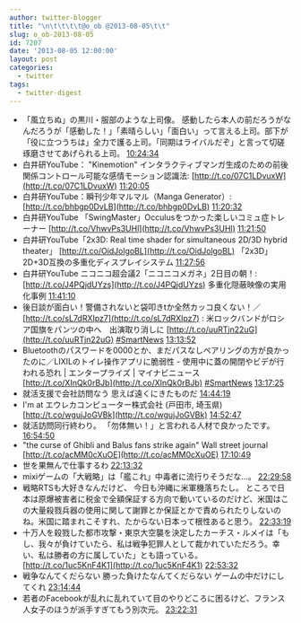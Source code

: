 ```yaml
---
author: twitter-blogger
title: "\n\t\t\t\t@o_ob @2013-08-05\t\t"
slug: o_ob-2013-08-05
id: 7207
date: '2013-08-05 12:00:00'
layout: post
categories:
  - twitter
tags:
  - twitter-digest
---
```


*   「風立ちぬ」の黒川・服部のような上司像。 感動したら本人の前だろうがなんだろうが「感動した！」「素晴らしい」「面白い」って言える上司。部下が「役に立つうちは」全力で護る上司。「同期はライバルだぞ」と言って切磋琢磨させてあげられる上司。 [10:24:34](http://twitter.com/o_ob/statuses/364195191944511489)
*   白井研YouTube： "Kinemotion" インタラクティブマンガ生成のための前後関係コントロール可能な感情モーション認識法: [http://t.co/07C1LDvuxW](http://t.co/07C1LDvuxW) [11:20:05](http://twitter.com/o_ob/statuses/364209163179540480)
*   白井研YouTube：瞬刊少年マルマル（Manga Generator）: [http://t.co/bhbgp0DvLB](http://t.co/bhbgp0DvLB) [11:20:32](http://twitter.com/o_ob/statuses/364209273443590144)
*   白井研YouTube 「SwingMaster」Occulusをつかった楽しいコミュ症トレーナー [http://t.co/VhwvPs3UHl](http://t.co/VhwvPs3UHl) [11:21:50](http://twitter.com/o_ob/statuses/364209600997756928)
*   白井研YouTube「2x3D: Real time shader for simultaneous 2D/3D hybrid theater」 [http://t.co/OidJolgoBL](http://t.co/OidJolgoBL) 「2x3D」 2D+3D互換の多重化ディスプレイシステム [11:27:56](http://twitter.com/o_ob/statuses/364211138642186240)
*   白井研YouTube ニコニコ超会議2「ニコニコメガネ」2日目の朝！: [http://t.co/J4PQjdUYzs](http://t.co/J4PQjdUYzs) 多重化隠蔽映像の実用化事例 [11:41:10](http://twitter.com/o_ob/statuses/364214467405430784)
*   後日談が面白い！警備されないと袋叩きtか全然カッコ良くない！／ [http://t.co/sL7dRXIpz7](http://t.co/sL7dRXIpz7) : 米ロックバンドがロシア国旗をパンツの中へ　出演取り消しに [http://t.co/uuRTjn22uG](http://t.co/uuRTjn22uG) [#SmartNews](http://search.twitter.com/search?q=%23SmartNews) [13:13:52](http://twitter.com/o_ob/statuses/364237795910356992)
*   Bluetoothのパスワードを0000とか、まだパスなしペアリングの方が良かったのに／LIXILのトイレ操作アプリに脆弱性 - 使用中に蓋の開閉やビデが行われる恐れ | エンタープライズ | マイナビニュース [http://t.co/XInQk0rBJb](http://t.co/XInQk0rBJb) [#SmartNews](http://search.twitter.com/search?q=%23SmartNews) [13:17:25](http://twitter.com/o_ob/statuses/364238689771069440)
*   就活支援で会社訪問なう 思えば遠くにきたものだ [14:44:19](http://twitter.com/o_ob/statuses/364260558226202625)
*   I'm at エウレカコンピューター株式会社 (戸田市, 埼玉県) [http://t.co/wgujJoGVBk](http://t.co/wgujJoGVBk) [14:52:47](http://twitter.com/o_ob/statuses/364262687854706690)
*   就活訪問同行終わり。 「勿体無い！」と言われる人材で良かったです。 [16:54:50](http://twitter.com/o_ob/statuses/364293405574045696)
*   "the curse of Ghibli and Balus fans strike again" Wall street journal [http://t.co/acMM0cXuOE](http://t.co/acMM0cXuOE) [17:10:49](http://twitter.com/o_ob/statuses/364297426384863232)
*   世を果無んで仕事するわ [22:13:32](http://twitter.com/o_ob/statuses/364373609495535616)
*   mixiゲームの「大戦略」は「艦これ」中毒者に流行りそうだな…。 [22:29:58](http://twitter.com/o_ob/statuses/364377742818553856)
*   戦略RTSも大好きなんだけど、 今日も沖縄に米軍機落ちたし。 ところで日本は原爆被害者に税金で全額保証する方向で動いているのだけど、米国はこの大量殺戮兵器の使用に関して謝罪とか保証とかで責められたりしないのね。米国に踏まれこそすれ、たからない日本って根性あると思う。 [22:33:19](http://twitter.com/o_ob/statuses/364378587316486145)
*   十万人を殺戮した都市攻撃・東京大空襲を決定したカーチス・ルメイは「もし、我々が負けていたら、私は戦争犯罪人として裁かれていただろう。幸い、私は勝者の方に属していた」とも語っている。 [http://t.co/1uc5KnF4K1](http://t.co/1uc5KnF4K1) [22:53:32](http://twitter.com/o_ob/statuses/364383675397320704)
*   戦争なんてくだらない 勝った負けたなんてくだらない ゲームの中だけにしてくれ [23:14:44](http://twitter.com/o_ob/statuses/364389008761044993)
*   若者のFacebookが乱れに乱れていて目のやりどころに困るけど、フランス人女子のほうが派手すぎてもう別次元。 [23:22:31](http://twitter.com/o_ob/statuses/364390967534555137)